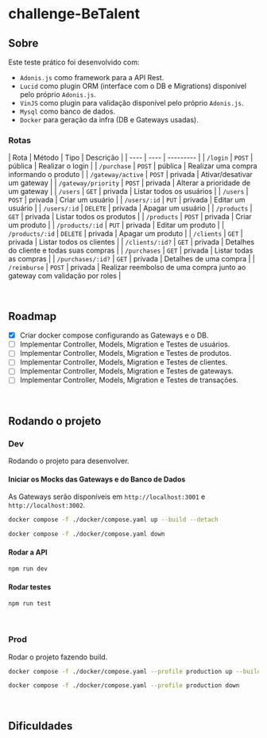 # challenge-BeTalent

## Sobre

Este teste prático foi desenvolvido com:

- `Adonis.js` como framework para a API Rest.
- `Lucid` como plugin ORM (interface com o DB e Migrations) disponível pelo próprio `Adonis.js`.
- `VinJS` como plugin para validação disponível pelo próprio `Adonis.js`.
- `Mysql` como banco de dados.
- `Docker` para geração da infra (DB e Gateways usadas).

### Rotas

| Rota | Método | Tipo | Descrição |
| ---- | ---- | --------- |
| `/login` | `POST` | pública | Realizar o login |
| `/purchase` | `POST` | pública | Realizar uma compra informando o produto |
| `/gateway/active` | `POST` | privada | Ativar/desativar um gateway |
| `/gateway/priority` | `POST` | privada | Alterar a prioridade de um gateway |
| `/users` | `GET` | privada | Listar todos os usuários |
| `/users` | `POST` | privada | Criar um usuário |
| `/users/:id` | `PUT` | privada | Editar um usuário |
| `/users/:id` | `DELETE` | privada | Apagar um usuário |
| `/products` | `GET` | privada | Listar todos os produtos |
| `/products` | `POST` | privada | Criar um produto |
| `/products/:id` | `PUT` | privada | Editar um produto |
| `/products/:id` | `DELETE` | privada | Apagar um produto |
| `/clients` | `GET` | privada | Listar todos os clientes |
| `/clients/:id?` | `GET` | privada | Detalhes do cliente e todas suas compras |
| `/purchases` | `GET` | privada | Listar todas as compras |
| `/purchases/:id?` | `GET` | privada | Detalhes de uma compra |
| `/reimburse` | `POST` | privada | Realizar reembolso de uma compra junto ao gateway com validação por roles |

</br>

## Roadmap

- [x] Criar docker compose configurando as Gateways e o DB.
- [ ] Implementar Controller, Models, Migration e Testes de usuários.
- [ ] Implementar Controller, Models, Migration e Testes de produtos.
- [ ] Implementar Controller, Models, Migration e Testes de clientes.
- [ ] Implementar Controller, Models, Migration e Testes de gateways.
- [ ] Implementar Controller, Models, Migration e Testes de transações.

</br>

## Rodando o projeto

### Dev

Rodando o projeto para desenvolver.

#### Iniciar os Mocks das Gateways e do Banco de Dados

As Gateways serão disponíveis em `http://localhost:3001` e `http://localhost:3002`.

```bash
docker compose -f ./docker/compose.yaml up --build --detach
```

```bash
docker compose -f ./docker/compose.yaml down
```

#### Rodar a API

```bash
npm run dev
```

#### Rodar testes

```bash
npm run test
```

</br>

### Prod

Rodar o projeto fazendo build.

```bash
docker compose -f ./docker/compose.yaml --profile production up --build --detach
```

```bash
docker compose -f ./docker/compose.yaml --profile production down
```

</br>

## Dificuldades


